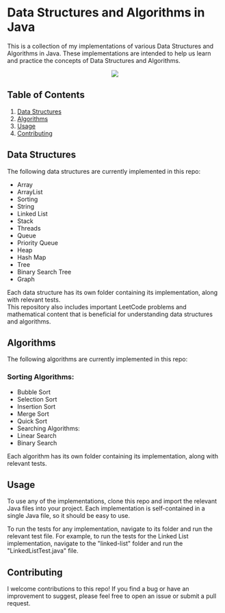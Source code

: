 # Data Structures and Algorithms in Java

This is a collection of my implementations of various Data Structures and Algorithms in Java. These implementations are intended to help us learn and practice the concepts of Data Structures and Algorithms.

<div align="center">
<img src="https://api.visitorbadge.io/api/visitors?path=https%3A%2F%2Fgithub.com%rohan472000%2FJava-DSA-InterviewPrep&label=visitors&countColor=%2337d67a&style=for-the-badge&labelStyle=upper" />
</div>

## Table of Contents

1. [Data Structures](#datastructure)
2. [Algorithms](#algo)
3. [Usage](#usage)
4. [Contributing](#contributing)


<a name="datastructure"></a>
## Data Structures

The following data structures are currently implemented in this repo:

- Array
- ArrayList
- Sorting
- String
- Linked List
- Stack
- Threads
- Queue
- Priority Queue
- Heap
- Hash Map
- Tree
- Binary Search Tree
- Graph




 
Each data structure has its own folder containing its implementation, along with relevant tests.<br>
This repository also includes important LeetCode problems and mathematical content that is beneficial for understanding data structures and algorithms.



<a name="algo"></a>
## Algorithms

The following algorithms are currently implemented in this repo:

### Sorting Algorithms:

- Bubble Sort
- Selection Sort
- Insertion Sort
- Merge Sort
- Quick Sort
- Searching Algorithms:
- Linear Search
- Binary Search

Each algorithm has its own folder containing its implementation, along with relevant tests.


<a name="usage"></a>
## Usage

To use any of the implementations, clone this repo and import the relevant Java files into your project. Each implementation is self-contained in a single Java file, so it should be easy to use.

To run the tests for any implementation, navigate to its folder and run the relevant test file. For example, to run the tests for the Linked List implementation, navigate to the "linked-list" folder and run the "LinkedListTest.java" file.


<a name="contributing"></a>
## Contributing

I welcome contributions to this repo! If you find a bug or have an improvement to suggest, please feel free to open an issue or submit a pull request.
